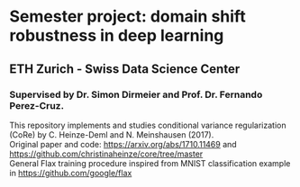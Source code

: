 # Semester project: domain shift robustness in deep learning
## ETH Zurich - Swiss Data Science Center
### Supervised by Dr. Simon Dirmeier and Prof. Dr. Fernando Perez-Cruz. 
This repository implements and studies conditional variance regularization (CoRe) by C. Heinze-Deml and N. Meinshausen (2017). <br>
Original paper and code: https://arxiv.org/abs/1710.11469 and https://github.com/christinaheinze/core/tree/master <br>
General Flax training procedure inspired from MNIST classification example in https://github.com/google/flax <br>
